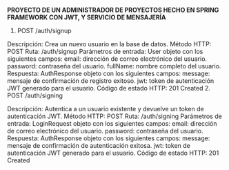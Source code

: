 **PROYECTO DE UN ADMINISTRADOR DE PROYECTOS HECHO EN SPRING FRAMEWORK CON JWT, Y SERVICIO DE MENSAJERÍA**
1. POST /auth/signup

Descripción: Crea un nuevo usuario en la base de datos.
Método HTTP: POST
Ruta: /auth/signup
Parámetros de entrada:
User objeto con los siguientes campos:
email: dirección de correo electrónico del usuario.
password: contraseña del usuario.
fullName: nombre completo del usuario.
Respuesta:
AuthResponse objeto con los siguientes campos:
message: mensaje de confirmación de registro exitoso.
jwt: token de autenticación JWT generado para el usuario.
Código de estado HTTP: 201 Created
2. POST /auth/signing

Descripción: Autentica a un usuario existente y devuelve un token de autenticación JWT.
Método HTTP: POST
Ruta: /auth/signing
Parámetros de entrada:
LoginRequest objeto con los siguientes campos:
email: dirección de correo electrónico del usuario.
password: contraseña del usuario.
Respuesta:
AuthResponse objeto con los siguientes campos:
message: mensaje de confirmación de autenticación exitosa.
jwt: token de autenticación JWT generado para el usuario.
Código de estado HTTP: 201 Created
